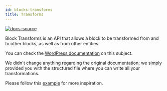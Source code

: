 ```yaml
---
id: blocks-transforms
title: Transforms
---
```


[![docs-source](https://img.shields.io/badge/source-eightshift--frontend--libs-yellow?style=for-the-badge&logo=javascript&labelColor=2a2a2a)](https://github.com/uandhgroup/eightshift-frontend-libs/tree/6.0.0/blocks/init/src/blocks/)

Block Transforms is an API that allows a block to be transformed from and to other blocks, as well as from other entities.

You can check the [WordPress documentation](https://developer.wordpress.org/block-editor/developers/block-api/block-transforms/) on this subject.

We didn't change anything regarding the original documentation; we simply provided you with the structured file where you can write all your transformations.

Please follow this [example](https://github.com/uandhgroup/eightshift-frontend-libs/tree/6.0.0/blocks/init/src/Blocks/custom/heading/heading-transforms.js) for more inspiration.
